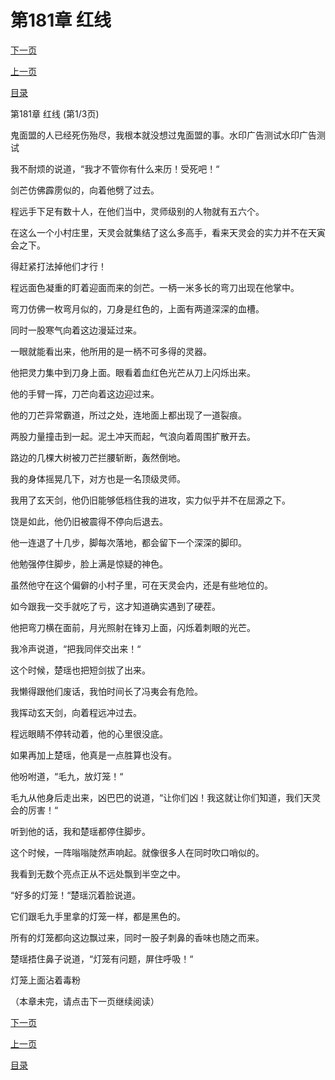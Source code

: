 <h1>第181章    红线</h1>
            <div><p><a href="./0541_%E7%AC%AC181%E7%AB%A0_%E7%BA%A2%E7%BA%BF.md">下一页</a></p><p><a href="./0539_%E7%AC%AC180%E7%AB%A0_%E9%AA%97%E5%B1%80.md">上一页</a></p><p><a href="../">目录</a></p></div>
            <div><p>第181章    红线 (第1/3页)</p><p>鬼面盟的人已经死伤殆尽，我根本就没想过鬼面盟的事。水印广告测试水印广告测试</p><p>我不耐烦的说道，“我才不管你有什么来历！受死吧！“</p><p>剑芒仿佛霹雳似的，向着他劈了过去。</p><p>程远手下足有数十人，在他们当中，灵师级别的人物就有五六个。</p><p>在这么一个小村庄里，天灵会就集结了这么多高手，看来天灵会的实力并不在天寅会之下。</p><p>得赶紧打法掉他们才行！</p><p>程远面色凝重的盯着迎面而来的剑芒。一柄一米多长的弯刀出现在他掌中。</p><p>弯刀仿佛一枚弯月似的，刀身是红色的，上面有两道深深的血槽。</p><p>同时一股寒气向着这边漫延过来。</p><p>一眼就能看出来，他所用的是一柄不可多得的灵器。</p><p>他把灵力集中到刀身上面。眼看着血红色光芒从刀上闪烁出来。</p><p>他的手臂一挥，刀芒向着这边迎过来。</p><p>他的刀芒异常霸道，所过之处，连地面上都出现了一道裂痕。</p><p>两股力量撞击到一起。泥土冲天而起，气浪向着周围扩散开去。</p><p>路边的几棵大树被刀芒拦腰斩断，轰然倒地。</p><p>我的身体摇晃几下，对方也是一名顶级灵师。</p><p>我用了玄天剑，他仍旧能够低档住我的进攻，实力似乎并不在屈源之下。</p><p>饶是如此，他仍旧被震得不停向后退去。</p><p>他一连退了十几步，脚每次落地，都会留下一个深深的脚印。</p><p>他勉强停住脚步，脸上满是惊疑的神色。</p><p>虽然他守在这个偏僻的小村子里，可在天灵会内，还是有些地位的。</p><p>如今跟我一交手就吃了亏，这才知道确实遇到了硬茬。</p><p>他把弯刀横在面前，月光照射在锋刃上面，闪烁着刺眼的光芒。</p><p>我冷声说道，“把我同伴交出来！“</p><p>这个时候，楚瑶也把短剑拔了出来。</p><p>我懒得跟他们废话，我怕时间长了冯夷会有危险。</p><p>我挥动玄天剑，向着程远冲过去。</p><p>程远眼睛不停转动着，他的心里很没底。</p><p>如果再加上楚瑶，他真是一点胜算也没有。</p><p>他吩咐道，“毛九，放灯笼！“</p><p>毛九从他身后走出来，凶巴巴的说道，“让你们凶！我这就让你们知道，我们天灵会的厉害！“</p><p>听到他的话，我和楚瑶都停住脚步。</p><p>这个时候，一阵嗡嗡陡然声响起。就像很多人在同时吹口哨似的。</p><p>我看到无数个亮点正从不远处飘到半空之中。</p><p>“好多的灯笼！“楚瑶沉着脸说道。</p><p>它们跟毛九手里拿的灯笼一样，都是黑色的。</p><p>所有的灯笼都向这边飘过来，同时一股子刺鼻的香味也随之而来。</p><p>楚瑶捂住鼻子说道，“灯笼有问题，屏住呼吸！“</p><p>灯笼上面沾着毒粉</p><p>（本章未完，请点击下一页继续阅读）</p></div>
            <div><p><a href="./0541_%E7%AC%AC181%E7%AB%A0_%E7%BA%A2%E7%BA%BF.md">下一页</a></p><p><a href="./0539_%E7%AC%AC180%E7%AB%A0_%E9%AA%97%E5%B1%80.md">上一页</a></p><p><a href="../">目录</a></p></div>